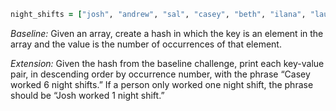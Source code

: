 ```ruby
night_shifts = ["josh", "andrew", "sal", "casey", "beth", "ilana", "lauren", "sal", "casey", "casey", "nate", "beth", "nate", "nate", "casey", "casey", "casey", "andrew"]
```

*Baseline:* Given an array, create a hash in which the key is an element in the array and the value is the number of occurrences of that element.

*Extension:* Given the hash from the baseline challenge, print each key-value pair, in descending order by occurrence number, with the phrase “Casey worked 6 night shifts.” If a person only worked one night shift, the phrase should be “Josh worked 1 night shift.”
